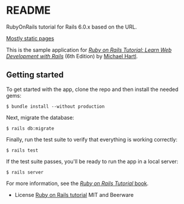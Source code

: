 # README
RubyOnRails tutorial for Rails 6.0.x
based on the URL.

[Mostly static pages](https://www.learnenough.com/ruby-on-rails-6th-edition-tutorial/static_pages#cha-static_pages)

This is the sample application for
[*Ruby on Rails Tutorial:
Learn Web Development with Rails*](https://www.railstutorial.org/)
(6th Edition)
by [Michael Hartl](https://www.michaelhartl.com/).

## Getting started

To get started with the app, clone the repo and then install the needed gems:

```
$ bundle install --without production
```

Next, migrate the database:

```
$ rails db:migrate
```

Finally, run the test suite to verify that everything is working correctly:

```
$ rails test
```

If the test suite passes, you'll be ready to run the app in a local server:

```
$ rails server
```

For more information, see the
[*Ruby on Rails Tutorial* book](https://www.railstutorial.org/book).

* License
[Ruby on Rails tutorial](https://www.learnenough.com/ruby-on-rails-6th-edition/)
MIT and Beerware
